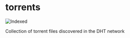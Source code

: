 torrents 
========
![Indexed](https://img.shields.io/badge/indexed-254932-blue)

Collection of torrent files discovered in the DHT network
